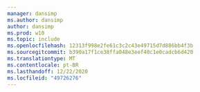 ```yaml
---
manager: dansimp
ms.author: dansimp
author: dansimp
ms.prod: w10
ms.topic: include
ms.openlocfilehash: 12313f998e2fe61c3c2c43e49715d7d886bb4f3b
ms.sourcegitcommit: b390a17f1ce38ffa048e3eef40c1e0cadcb6d420
ms.translationtype: MT
ms.contentlocale: pt-BR
ms.lasthandoff: 12/22/2020
ms.locfileid: "49726276"
---
```

